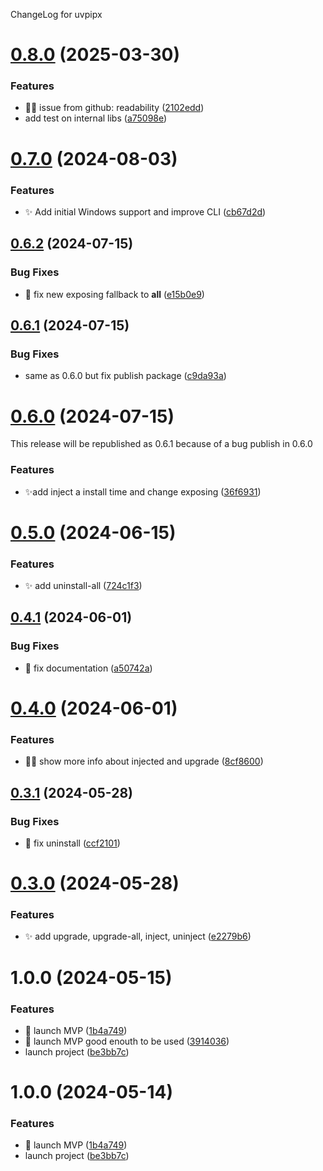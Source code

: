 ChangeLog for uvpipx

# [0.8.0](https://gitlab.com/pytgaen-group/uvpipx/compare/0.7.0...0.8.0) (2025-03-30)


### Features

* 🧑‍💻  issue from github: readability ([2102edd](https://gitlab.com/pytgaen-group/uvpipx/commit/2102eddad93f103cac52b3221630be5625564a6a))
* add test on internal libs ([a75098e](https://gitlab.com/pytgaen-group/uvpipx/commit/a75098e296ff87fa7ba999a8c72b4750d6dd43a7))

# [0.7.0](https://gitlab.com/pytgaen-group/uvpipx/compare/0.6.2...0.7.0) (2024-08-03)


### Features

* ✨ Add initial Windows support and improve CLI ([cb67d2d](https://gitlab.com/pytgaen-group/uvpipx/commit/cb67d2d69c47c23185a9d9a357a5aa8e40a25d49))

## [0.6.2](https://gitlab.com/pytgaen-group/uvpipx/compare/0.6.1...0.6.2) (2024-07-15)


### Bug Fixes

* 🐛 fix new exposing fallback to __all__ ([e15b0e9](https://gitlab.com/pytgaen-group/uvpipx/commit/e15b0e97d0d46a402504da6d309a1727daf9056f))

## [0.6.1](https://gitlab.com/pytgaen-group/uvpipx/compare/0.6.0...0.6.1) (2024-07-15)


### Bug Fixes

* same as 0.6.0 but fix publish package ([c9da93a](https://gitlab.com/pytgaen-group/uvpipx/commit/c9da93aac86bb6727e8c83dad456874393ac3686))

# [0.6.0](https://gitlab.com/pytgaen-group/uvpipx/compare/0.5.0...0.6.0) (2024-07-15)

This release will be republished as 0.6.1 because of a bug publish in 0.6.0


### Features

* ✨add inject a install time and change exposing ([36f6931](https://gitlab.com/pytgaen-group/uvpipx/commit/36f6931a72aca2342403b2dabca06e5cf421b9f3))

# [0.5.0](https://gitlab.com/pytgaen-group/uvpipx/compare/0.4.1...0.5.0) (2024-06-15)


### Features

* ✨ add uninstall-all ([724c1f3](https://gitlab.com/pytgaen-group/uvpipx/commit/724c1f385132a684a92dc7fb678e5f311bd9c8e0))

## [0.4.1](https://gitlab.com/pytgaen-group/uvpipx/compare/0.4.0...0.4.1) (2024-06-01)


### Bug Fixes

* 📝 fix documentation ([a50742a](https://gitlab.com/pytgaen-group/uvpipx/commit/a50742a3b6607c7c24981aae3948a7e1f606f796))

# [0.4.0](https://gitlab.com/pytgaen-group/uvpipx/compare/0.3.1...0.4.0) (2024-06-01)


### Features

* 🧑‍💻 show more info about injected and upgrade ([8cf8600](https://gitlab.com/pytgaen-group/uvpipx/commit/8cf8600b86caf05931c0b7af1e5acf8581994291))

## [0.3.1](https://gitlab.com/pytgaen-group/uvpipx/compare/0.3.0...0.3.1) (2024-05-28)


### Bug Fixes

* 🐛 fix uninstall ([ccf2101](https://gitlab.com/pytgaen-group/uvpipx/commit/ccf2101b29202b5edb9186b7f46a2422b79a4702))

# [0.3.0](https://gitlab.com/pytgaen-group/uvpipx/compare/0.2.0...0.3.0) (2024-05-28)


### Features

* ✨ add upgrade, upgrade-all, inject, uninject ([e2279b6](https://gitlab.com/pytgaen-group/uvpipx/commit/e2279b65e919a1fb3f488eedf2f5476bad5af220))

# 1.0.0 (2024-05-15)


### Features

* 🎉 launch MVP ([1b4a749](https://gitlab.com/pytgaen-group/uvpipx/commit/1b4a749e6c1576135a84e19794960c2b4d1267ed))
* 🎉 launch MVP good enouth to be used ([3914036](https://gitlab.com/pytgaen-group/uvpipx/commit/39140366c8563135c192dbe0c22f9327513a47a6))
* launch project ([be3bb7c](https://gitlab.com/pytgaen-group/uvpipx/commit/be3bb7cd8ddfd497c72e97359603332d502a0cd5))

# 1.0.0 (2024-05-14)


### Features

* 🎉 launch MVP ([1b4a749](https://gitlab.com/pytgaen-group/uvpipx/commit/1b4a749e6c1576135a84e19794960c2b4d1267ed))
* launch project ([be3bb7c](https://gitlab.com/pytgaen-group/uvpipx/commit/be3bb7cd8ddfd497c72e97359603332d502a0cd5))
